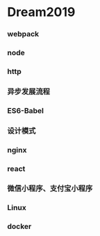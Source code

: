 # Dream2019

### webpack

### node

### http

### 异步发展流程

### ES6-Babel

### 设计模式

### nginx

### react

### 微信小程序、支付宝小程序

### Linux

### docker

